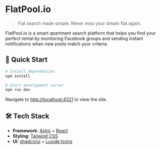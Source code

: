 # FlatPool.io

> Flat search made simple. Never miss your dream flat again.

FlatPool.io is a smart apartment search platform that helps you find your perfect rental by monitoring Facebook groups and sending instant notifications when new posts match your criteria.

## 🚀 Quick Start

```bash
# Install dependencies
npm install

# Start development server
npm run dev
```

Navigate to [http://localhost:4321](http://localhost:4321) to view the site.

## 🛠️ Tech Stack

- **Framework**: [Astro](https://astro.build) + [React](https://react.dev)
- **Styling**: [Tailwind CSS](https://tailwindcss.com)
- **UI**: [shadcn/ui](https://ui.shadcn.com) + [Lucide Icons](https://lucide.dev)